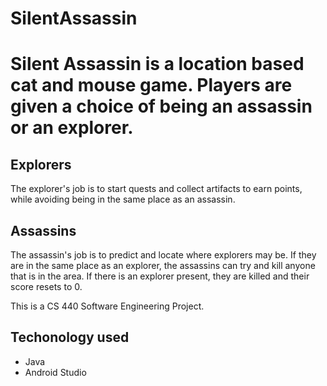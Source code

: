 # SilentAssassin

# Silent Assassin is a location based cat and mouse game. Players are given a choice of being an assassin or an explorer. 

## Explorers
The explorer's job is to start quests and collect artifacts to earn points, while avoiding being in the same place as an assassin.

## Assassins
The assassin's job is to predict and locate where explorers may be. If they are in the same place as an explorer, the assassins can try and kill anyone that is in the area. If there is an explorer present, they are killed and their score resets to 0.

This is a CS 440 Software Engineering Project.

## Techonology used

- Java
- Android Studio
